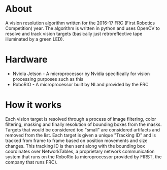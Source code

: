 # About
A vision resolution algorithm written for the 2016-17 FRC (First Robotics Competition) year. The algorithm is written in python and uses OpenCV to resolve and track vision targets (basically just retroreflective tape illuminated by a green LED).

# Hardware
- Nvidia Jetson - A microprocessor by Nvidia specifically for vision processing purposes such as this
- RoboRIO - A microprocessor built by NI and provided by the FRC

# How it works
Each vision target is resolved through a process of image filtering, color filtering, masking and finally resolution of bounding boxes from the masks. Targets that would be considered too "small" are considered artifacts and removed from the list. Each target is given a unique "Tracking ID" and is tracked from frame to frame based on position movements and size changes. This tracking ID is then sent along with the bounding box coordinates over NetworkTables, a proprietary network communication system that runs on the RoboRio (a microprocessor provided by FIRST, the company that runs FRC).
